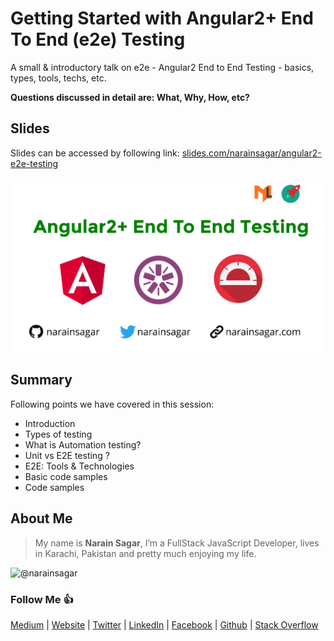# Getting Started with Angular2+ End To End (e2e) Testing

A small & introductory talk on e2e - Angular2 End to End Testing - basics, types, tools, techs, etc.

**Questions discussed in detail are: What, Why, How, etc?**

## Slides

Slides can be accessed by following link: 
[slides.com/narainsagar/angular2-e2e-testing](http://slides.com/narainsagar/angular2-e2e-testing)

![welcome](screen.png)

## Summary

Following points we have covered in this session:

* Introduction
* Types of testing
* What is Automation testing?
* Unit vs E2E testing ?
* E2E: Tools & Technologies
* Basic code samples
* Code samples

## About Me

> My name is **Narain Sagar**, I’m a FullStack JavaScript Developer, lives in  Karachi, Pakistan and pretty much enjoying my life.

![@narainsagar](https://avatars0.githubusercontent.com/narainsagar?&s=128)

### Follow Me 👍

[Medium](http://blog.narainsagar.com/) | 
[Website](http://narainsagar.com/) | 
[Twitter](https://twitter.com/narainsagar) | 
[LinkedIn](https://www.linkedin.com/pk/narainsagar) | 
[Facebook](https://facebook.com/NarainSagarPage) | 
[Github](https://github.com/narainsagar) | 
[Stack Overflow](www.stackoverflow.com/users/5228251/narainsagar)